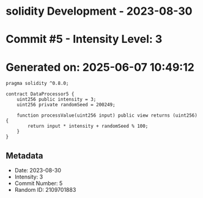 ﻿# solidity Development - 2023-08-30
# Commit #5 - Intensity Level: 3
# Generated on: 2025-06-07 10:49:12
```solidity
pragma solidity ^0.8.0;

contract DataProcessor5 {
    uint256 public intensity = 3;
    uint256 private randomSeed = 200249;

    function processValue(uint256 input) public view returns (uint256) {
        return input * intensity + randomSeed % 100;
    }
}
```
## Metadata
- Date: 2023-08-30
- Intensity: 3
- Commit Number: 5
- Random ID: 2109701883
